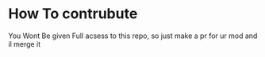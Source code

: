 # How To contrubute

You Wont Be given Full acsess to this repo, so just make a pr for ur mod and il merge it 
